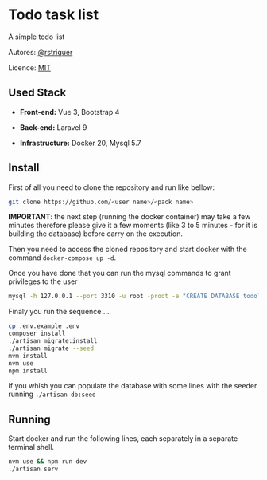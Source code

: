 
# Todo task list

A simple todo list

Autores: [@rstriquer](https://gist.io/@rstriquer/4e8012db1a55bebdc99672d2d178bbaa/)

Licence: [MIT](https://choosealicense.com/licenses/mit/)
## Used Stack

* **Front-end:** Vue 3, Bootstrap 4

* **Back-end:** Laravel 9

* **Infrastructure:** Docker 20, Mysql 5.7


## Install

First of all you need to clone the repository and run like bellow:

```bash
git clone https://github.com/<user name>/<pack name>
```

**IMPORTANT**: the next step (running the docker container) may take a few minutes therefore please give it a few moments (like 3 to 5 minutes - for it is building the database) before carry on the execution.

Then you need to access the cloned repository and start docker with the command ```docker-compose up -d```.

Once you have done that you can run the mysql commands to grant privileges to the user

```bash
mysql -h 127.0.0.1 --port 3310 -u root -proot -e "CREATE DATABASE todolist; GRANT ALL PRIVILEGES ON todolist.* TO 'todolist'@'%' IDENTIFIED BY '123456';"
```

Finaly you run the sequence ....

```bash
cp .env.example .env
composer install
./artisan migrate:install
./artisan migrate --seed
mvm install
nvm use
npm install
```

If you whish you can populate the database with some lines with the seeder running ```./artisan db:seed```

## Running

Start docker and run the following lines, each separately in a separate terminal shell.

```bash
nvm use && npm run dev
./artisan serv
```